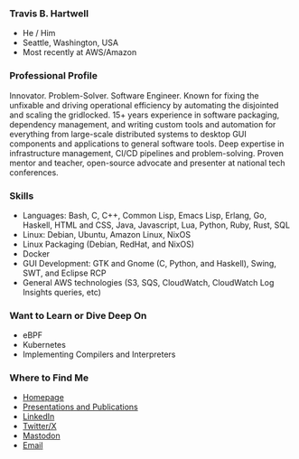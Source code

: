 ### Travis B. Hartwell

- He / Him
- Seattle, Washington, USA
- Most recently at AWS/Amazon

### Professional Profile

Innovator. Problem-Solver. Software Engineer. Known for fixing the unfixable and driving operational efficiency by automating the disjointed and scaling the gridlocked. 15+ years experience in software packaging, dependency management, and writing custom tools and automation for everything from large-scale distributed systems to desktop GUI components and applications to general software tools. Deep expertise in infrastructure management, CI/CD pipelines and problem-solving. Proven mentor and teacher, open-source advocate and presenter at national tech conferences.

### Skills

- Languages: Bash, C, C++, Common Lisp, Emacs Lisp, Erlang, Go, Haskell, HTML and CSS, Java, Javascript, Lua, Python, Ruby, Rust, SQL
- Linux: Debian, Ubuntu, Amazon Linux, NixOS
- Linux Packaging (Debian, RedHat, and NixOS)
- Docker
- GUI Development: GTK and Gnome (C, Python, and Haskell), Swing, SWT, and Eclipse RCP
- General AWS technologies (S3, SQS, CloudWatch, CloudWatch Log Insights queries, etc)

### Want to Learn or Dive Deep On

- eBPF
- Kubernetes
- Implementing Compilers and Interpreters

### Where to Find Me

- [Homepage](https://iam.travishartwell.net)
- [Presentations and Publications](https://github.com/travisbhartwell/Presentations/blob/master/README.md)
- [LinkedIn](https://www.linkedin.com/in/travisbhartwell)
- [Twitter/X](https://twitter.com/travisbhartwell)
- [Mastodon](https://mastodon.social/@travisbhartwell/)
- [Email](mailto:nafai@travishartwell.net)
